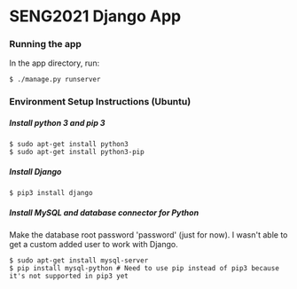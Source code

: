 # SENG2021 Django App

### Running the app
In the app directory, run:
```
$ ./manage.py runserver
```

### Environment Setup Instructions (Ubuntu)

##### Install python 3 and pip 3
```
$ sudo apt-get install python3
$ sudo apt-get install python3-pip
```

##### Install Django
```
$ pip3 install django
```

##### Install MySQL and database connector for Python
Make the database root password 'password' (just for now). I wasn't able to get a custom added user to work with Django.
```
$ sudo apt-get install mysql-server
$ pip install mysql-python # Need to use pip instead of pip3 because it's not supported in pip3 yet
```
